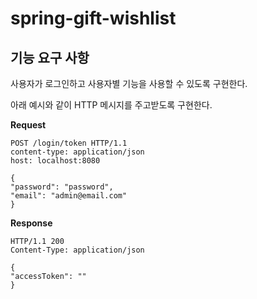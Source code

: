 # spring-gift-wishlist

## 기능 요구 사항
사용자가 로그인하고 사용자별 기능을 사용할 수 있도록 구현한다.

아래 예시와 같이 HTTP 메시지를 주고받도록 구현한다.

**Request**  
```http request
POST /login/token HTTP/1.1
content-type: application/json
host: localhost:8080

{
"password": "password",
"email": "admin@email.com"
}
```

**Response**  
```http request
HTTP/1.1 200
Content-Type: application/json

{
"accessToken": ""
}
```